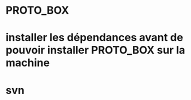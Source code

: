 # PROTO_BOX

# installer les dépendances avant de pouvoir installer PROTO_BOX sur la machine

# svn
